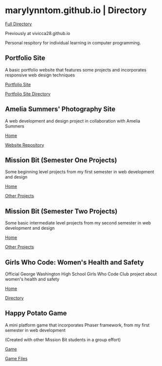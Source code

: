# marylynntom.github.io | Directory

[Full Directory](https://github.com/marylynntom/marylynntom.github.io/)

Previously at vivicca28.github.io

Personal respitory for individual learning in computer programming.


## Portfolio Site

A basic portfolio website that features some projects and incorporates responsive web design techniques

[Portfolio Site](https://marylynntom.github.io/udacity/index.html)

[Portfolio Site Directory](https://www.github.com/marylynntom/marylynntom.github.io/tree/master/udacity/)


## Amelia Summers' Photography Site

A web development and design project in collaboration with Amelia Summers

[Home](https://ameliasummers.github.io/index.html)

[Website Repository](https://www.github.com/ameliasummers/ameliasummers.github.io/)


## Mission Bit (Semester One Projects)

Some beginning level projects from my first semester in web development and design

[Home](https://marylynntom.github.io/missionbit/index.html)

[Other Projects](https://www.github.com/marylynntom/marylynntom.github.io/tree/master/missionbit/)


## Mission Bit (Semester Two Projects)

Some basic intermediate level projects from my second semester in web development and design

[Home](https://marylynntom.github.io/missionbit2/index.html)

[Other Projects](https://www.github.com/marylynntom/marylynntom.github.io/tree/master/missionbit2/)


## Girls Who Code: Women's Health and Safety

Official George Washington High School Girls Who Code Club project about women's health and safety

[Home](https://washingtongwc.github.io/index.html)

[Directory](https://github.com/washingtongwc/washingtongwc.github.io/)


## Happy Potato Game

A mini platform game that incorporates Phaser framework, from my first semester in web development

(Created with other Mission Bit students in a group effort)

[Game](https://marylynntom.github.io/HappyPotato/index.html)

[Game Files](https://www.github.com/marylynntom/marylynntom.github.io/tree/master/udacity/)
